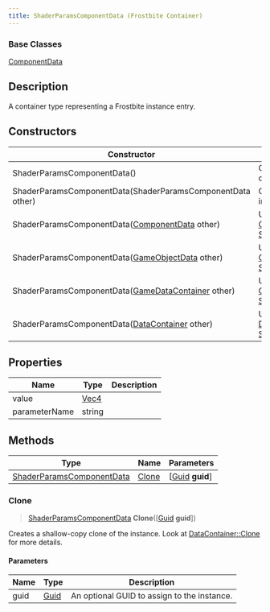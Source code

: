 ```yaml
---
title: ShaderParamsComponentData (Frostbite Container)
---
```

### Base Classes

[ComponentData](ComponentData)

## Description

A container type representing a Frostbite instance entry.

## Constructors

| Constructor                                                                          | Description                                                                                                                               |
| ------------------------------------------------------------------------------------ | ----------------------------------------------------------------------------------------------------------------------------------------- |
| ShaderParamsComponentData()                                                          | Create a new instance of this container type.                                                                                             |
| ShaderParamsComponentData(ShaderParamsComponentData other)                           | Create a reference copy of an instance of the same type.                                                                                  |
| ShaderParamsComponentData([ComponentData](ComponentData) other)                      | Upcast an instance of type [ComponentData](ComponentData) to [ShaderParamsComponentData](ShaderParamsComponentData).                      |
| ShaderParamsComponentData([GameObjectData](GameObjectData) other)                    | Upcast an instance of type [GameObjectData](GameObjectData) to [ShaderParamsComponentData](ShaderParamsComponentData).                    |
| ShaderParamsComponentData([GameDataContainer](GameDataContainer) other)              | Upcast an instance of type [GameDataContainer](GameDataContainer) to [ShaderParamsComponentData](ShaderParamsComponentData).              |
| ShaderParamsComponentData([DataContainer](/vext/ref/cls/shr/datacontainer) other) | Upcast an instance of type [DataContainer](/vext/ref/cls/shr/datacontainer) to [ShaderParamsComponentData](ShaderParamsComponentData). |

## Properties

| Name          | Type                              | Description |
| ------------- | --------------------------------- | ----------- |
| value         | [Vec4](/vext/ref/cls/shr/Vec4) |             |
| parameterName | string                            |             |

## Methods

| Type                                                   | Name            | Parameters                                     |
| ------------------------------------------------------ | --------------- | ---------------------------------------------- |
| [ShaderParamsComponentData](ShaderParamsComponentData) | [Clone](#clone) | \[[Guid](/vext/ref/cls/shr/guid) **guid**\] |

### Clone

> [ShaderParamsComponentData](ShaderParamsComponentData) **Clone**(\[[Guid](/vext/ref/cls/shr/guid) **guid**\])

Creates a shallow-copy clone of the instance. Look at [DataContainer::Clone](/vext/ref/cls/shr/datacontainer#clone) for more details.

#### Parameters

| Name | Type         | Description                                 |
| ---- | ------------ | ------------------------------------------- |
| guid | [Guid](Guid) | An optional GUID to assign to the instance. |
